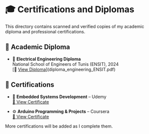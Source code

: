# 🎓 Certifications and Diplomas

This directory contains scanned and verified copies of my academic diploma and professional certifications.

## 📘 Academic Diploma

- 🏫 **Electrical Engineering Diploma**  
  National School of Engineers of Tunis (ENSIT), 2024  
  [📄 [View Diploma](https://github.com/achref-10/-certifications-and-diplomas/blob/41e60a60e136f51e70756eefc854abdffeaab2a3/diploma.jpg)](diploma_engineering_ENSIT.pdf)

## 📜 Certifications

- 🧠 **Embedded Systems Development** – Udemy  
  [📄 View Certificate](certification_embedded_systems_udemy.pdf)

- ⚙️ **Arduino Programming & Projects** – Coursera  
  [📄 View Certificate](certification_arduino_coursera.pdf)

More certifications will be added as I complete them.
